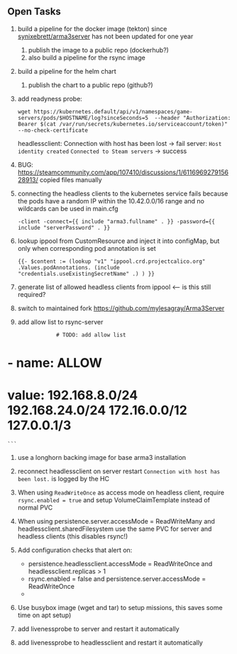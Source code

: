 ## Open Tasks

1. build a pipeline for the docker image (tekton) since [synixebrett/arma3server](https://hub.docker.com/r/synixebrett/arma3server/tags) has not been updated for one year
    1. publish the image to a public repo (dockerhub?)
    1. also build a pipeline for the rsync image

1. build a pipeline for the helm chart
    1. publish the chart to a public repo (github?)

1. add readyness probe:
    ```
    wget https://kubernetes.default/api/v1/namespaces/game-servers/pods/$HOSTNAME/log?sinceSeconds=5  --header "Authorization: Bearer $(cat /var/run/secrets/kubernetes.io/serviceaccount/token)" --no-check-certificate
    ```

    headlessclient: Connection with host has been lost -> fail
    server: `Host identity created` `Connected to Steam servers` -> success

1. BUG: https://steamcommunity.com/app/107410/discussions/1/611696927915628913/ copied files manually

1. connecting the headless clients to the kubernetes service fails because the pods have a random IP within the 10.42.0.0/16 range and no wildcards can be used in main.cfg

    ```
    -client -connect={{ include "arma3.fullname" . }} -password={{ include "serverPassword" . }}
    ```

1. lookup ippool from CustomResource and inject it into configMap, but only when corresponding pod annotation is set

    ```
    {{- $content := (lookup "v1" "ippool.crd.projectcalico.org" .Values.podAnnotations. (include "credentials.useExistingSecretName" .) ) }}
    ```
1. generate list of allowed headless clients from ippool <-- is this still required?

1. switch to maintained fork https://github.com/mylesagray/Arma3Server

1. add allow list to rsync-server

    ```
                # TODO: add allow list
#            - name: ALLOW
#              value: 192.168.8.0/24 192.168.24.0/24 172.16.0.0/12 127.0.0.1/3
    ```

1. use a longhorn backing image for base arma3 installation

1. reconnect headlessclient on server restart 
    `Connection with host has been lost.` is logged by the HC

1. When using `ReadWriteOnce` as access mode on headless client, require `rsync.enabled = true` and setup VolumeClaimTemplate instead of normal PVC

1. When using persistence.server.accessMode = ReadWriteMany and headlessclient.sharedFilesystem use the same PVC for server and headless clients (this disables rsync!)

1. Add configuration checks that alert on:

    - persistence.headlessclient.accessMode = ReadWriteOnce and headlessclient.replicas > 1
    - rsync.enabled = false and persistence.server.accessMode = ReadWriteOnce
    - 

1. Use busybox image (wget and tar) to setup missions, this saves some time on apt setup)

1. add livenessprobe to server and restart it automatically

1. add livenessprobe to headlessclient and restart it automatically